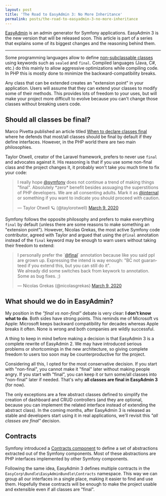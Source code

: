 ```yaml
---
layout: post
title: 'The Road to EasyAdmin 3: No More Inheritance'
permalink: posts/the-road-to-easyadmin-3-no-more-inheritance
---
```


[EasyAdmin](https://github.com/EasyCorp/EasyAdminBundle) is an admin generator
for Symfony applications. EasyAdmin 3 is the new version that will be released
soon. This article is part of a series that explains some of its biggest changes
and the reasoning behind them.

-----

Some programming languages allow to define [non-subclassable classes][1] using
keywords such as `sealed` and `final`. Compiled languages (Java, C#, etc.) do
this mainly to allow aggressive optimizations while compiling code. In PHP this
is mostly done to minimize the backward-compatibility breaks.

Any class that can be extended creates an "extension point" in your application.
Users will assume that they can extend your classes to modify some of their
methods. This provides lots of freedom to your uses, but will make your project
more difficult to evolve because you can't change those classes without breaking
users code.

Should all classes be final?
----------------------------

Marco Pivetta published an article titled [When to declare classes final][2]
where he defends that most/all classes should be final by default if they define
interfaces. However, in the PHP world there are two main philosophies.

Taylor Otwell, creator of the Laravel framework, prefers to never use `final`
and advocates against it. His reasoning is that if you use some non-final class
and the project changes it, it probably won't take you much time to fix your code:

<blockquote class="twitter-tweet"><p lang="en" dir="ltr">I really hope <a href="https://twitter.com/symfony?ref_src=twsrc%5Etfw">@symfony</a> does not continue a trend of making things &quot;final&quot;. Absolutely *zero* benefit besides assuaging the superstitions of PHP developers. We are all consenting adults. Mark it as <a href="https://twitter.com/Internal?ref_src=twsrc%5Etfw">@internal</a> or something if you want to indicate you should proceed with caution.</p>&mdash; Taylor Otwell 🪐 (@taylorotwell) <a href="https://twitter.com/taylorotwell/status/1237053249703854080?ref_src=twsrc%5Etfw">March 9, 2020</a></blockquote> <script async src="https://platform.twitter.com/widgets.js" charset="utf-8"></script>

Symfony follows the opposite philosophy and prefers to make everything `final`
by default (unless there are some reasons to make something an "extension point").
However, Nicolas Grekas, the most active Symfony code contributor, agreed with
Taylor and argued that using the `@final` annotation instead of the `final`
keyword may be enough to warn users without taking their freedom to extend:

<blockquote class="twitter-tweet"><p lang="en" dir="ltr">I personally prefer the `<a href="https://twitter.com/final?ref_src=twsrc%5Etfw">@final</a>` annotation because like you said ppl are grown up. Expressing the intend is way enough: &quot;BC not guaranteed if you extend this, but you can still do it&quot;.<br>We already did some switches back from keywork to annotation. Some as bug fixes. ;)</p>&mdash; Nicolas Grekas (@nicolasgrekas) <a href="https://twitter.com/nicolasgrekas/status/1237058162617966594?ref_src=twsrc%5Etfw">March 9, 2020</a></blockquote> <script async src="https://platform.twitter.com/widgets.js" charset="utf-8"></script>

What should we do in EasyAdmin?
-------------------------------

My position in the *"final vs non-final"* debate is very clear: **I don't know what to do**.
Both sides have strong points. This reminds me of Microsoft vs Apple: Microsoft
keeps backward compatibility for decades whereas Apple breaks it often. None is
wrong and both companies are wildly successful.

A thing to keep in mind before making a decision is that EasyAdmin 3 is a
complete rewrite of EasyAdmin 2. We may have introduced serious problems or
shortcomings in the new architecture, so giving complete freedom to users too
soon may be counterproductive for the project.

Considering all this, I opted for the most conservative decision. If you start
with "non-final", you cannot make it "final" later without making people angry.
If you start with "final", you can keep it or turn some/all classes into "non-final"
later if needed. That's why **all classes are final in EasyAdmin 3** (for now).

The only exceptions are a few abstract classes defined to simplify the creation
of dashboard and CRUD controllers (and they are optional, because you can
implement the related interface instead of extending the abstract class). In the
coming months, after EasyAdmin 3 is released as stable and developers start
using it in real applications, we'll revisit this _"all classes are final"_ decision.

Contracts
---------

Symfony introduced a [Contracts component][3] to define a set of abstractions
extracted out of the Symfony components. Most of these abstractions are PHP
interfaces implemented by other Symfony components.

Following the same idea, EasyAdmin 3 defines multiple contracts in the
`EasyCorp\Bundle\EasyAdminBundle\Contracts` namespace. This way we can group all
our interfaces in a single place, making it easier to find and use them.
Hopefully these contracts will be enough to make the project usable and extensible
even if all classes are "final".

[1]: https://en.wikipedia.org/wiki/Class_(computer_programming)#Non-subclassable
[2]: https://ocramius.github.io/blog/when-to-declare-classes-final/
[3]: https://symfony.com/doc/current/components/contracts.html
